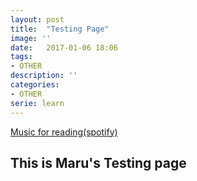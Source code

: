 ```yaml
---
layout: post
title:  "Testing Page"
image: ''
date:   2017-01-06 18:06
tags:
- OTHER
description: ''
categories:
- OTHER
serie: learn
---
```


<p class="music-read"><a href="spotify:track:4DAZ8UYNpWVIV46aLkN2Qp">Music for reading(spotify)</a></p>

## This is Maru's Testing page

<img src="http://i.imgur.com/cw2x4hD.jpg" alt="">





